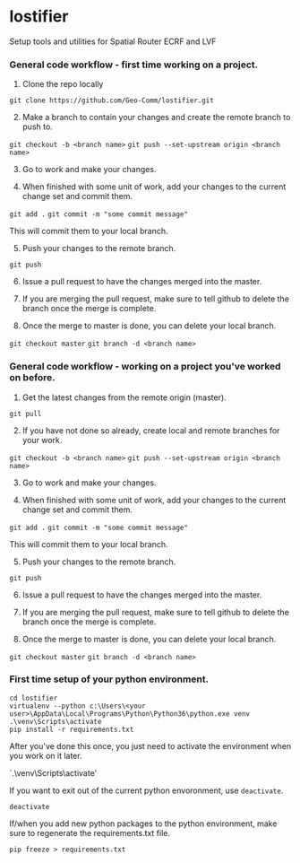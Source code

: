 # lostifier
Setup tools and utilities for Spatial Router ECRF and LVF

### General code workflow - first time working on a project.
1. Clone the repo locally

`git clone https://github.com/Geo-Comm/lostifier.git`

2. Make a branch to contain your changes and create the remote branch to push to.

`git checkout -b <branch name>`
`git push --set-upstream origin <branch name>`

3. Go to work and make your changes.

4. When finished with some unit of work, add your changes to the current change set and commit them.

`git add .`
`git commit -m "some commit message"`

This will commit them to your local branch.

5. Push your changes to the remote branch.

`git push`

6. Issue a pull request to have the changes merged into the master.

7. If you are merging the pull request, make sure to tell github to delete the branch once the merge is complete.

8. Once the merge to master is done, you can delete your local branch.

`git checkout master`
`git branch -d <branch name>`

### General code workflow - working on a project you've worked on before.

1. Get the latest changes from the remote origin (master).

`git pull`

2. If you have not done so already, create local and remote branches for your work.

`git checkout -b <branch name>`
`git push --set-upstream origin <branch name>`

3. Go to work and make your changes.

4. When finished with some unit of work, add your changes to the current change set and commit them.

`git add .`
`git commit -m "some commit message"`

This will commit them to your local branch.

5. Push your changes to the remote branch.

`git push`

6. Issue a pull request to have the changes merged into the master.

7. If you are merging the pull request, make sure to tell github to delete the branch once the merge is complete.

8. Once the merge to master is done, you can delete your local branch.

`git checkout master`
`git branch -d <branch name>`


### First time setup of your python environment.  
`cd lostifier`  
`virtualenv --python c:\Users\<your user>\AppData\Local\Programs\Python\Python36\python.exe venv`  
`.\venv\Scripts\activate`  
`pip install -r requirements.txt`

After you've done this once, you just need to activate the environment when you work on it later.

`.\venv\Scripts\activate'

If you want to exit out of the current python envoronment, use `deactivate`.

`deactivate`

If/when you add new python packages to the python environment, make sure to regenerate the requirements.txt file.

`pip freeze > requirements.txt`


